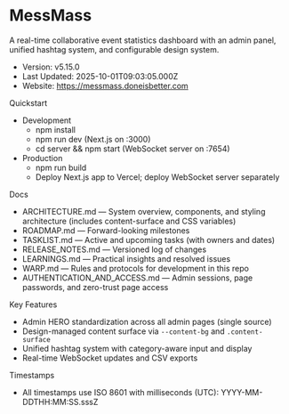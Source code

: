 # MessMass

A real-time collaborative event statistics dashboard with an admin panel, unified hashtag system, and configurable design system.

- Version: v5.15.0
- Last Updated: 2025-10-01T09:03:05.000Z
- Website: https://messmass.doneisbetter.com

Quickstart

- Development
  - npm install
  - npm run dev (Next.js on :3000)
  - cd server && npm start (WebSocket server on :7654)
- Production
  - npm run build
  - Deploy Next.js app to Vercel; deploy WebSocket server separately

Docs

- ARCHITECTURE.md — System overview, components, and styling architecture (includes content-surface and CSS variables)
- ROADMAP.md — Forward-looking milestones
- TASKLIST.md — Active and upcoming tasks (with owners and dates)
- RELEASE_NOTES.md — Versioned log of changes
- LEARNINGS.md — Practical insights and resolved issues
- WARP.md — Rules and protocols for development in this repo
- AUTHENTICATION_AND_ACCESS.md — Admin sessions, page passwords, and zero-trust page access

Key Features

- Admin HERO standardization across all admin pages (single source)
- Design-managed content surface via `--content-bg` and `.content-surface`
- Unified hashtag system with category-aware input and display
- Real-time WebSocket updates and CSV exports

Timestamps

- All timestamps use ISO 8601 with milliseconds (UTC): YYYY-MM-DDTHH:MM:SS.sssZ

